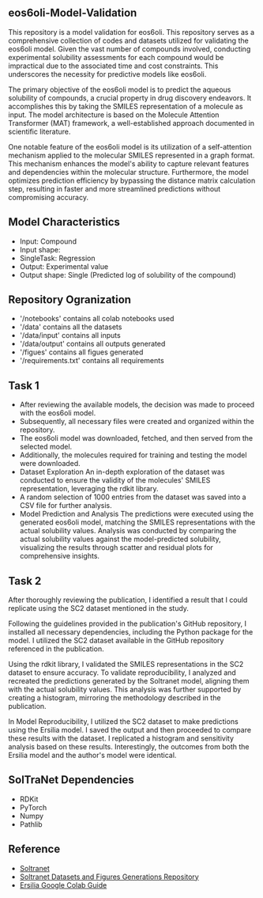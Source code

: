 ## eos6oli-Model-Validation

This repository is a model validation for eos6oli.
This repository serves as a comprehensive collection of codes and datasets utilized for validating the eos6oli model. Given the vast number of compounds involved, conducting experimental solubility assessments for each compound would be impractical due to the associated time and cost constraints. This underscores the necessity for predictive models like eos6oli.

The primary objective of the eos6oli model is to predict the aqueous solubility of compounds, a crucial property in drug discovery endeavors. It accomplishes this by taking the SMILES representation of a molecule as input. The model architecture is based on the Molecule Attention Transformer (MAT) framework, a well-established approach documented in scientific literature.

One notable feature of the eos6oli model is its utilization of a self-attention mechanism applied to the molecular SMILES represented in a graph format. This mechanism enhances the model's ability to capture relevant features and dependencies within the molecular structure. Furthermore, the model optimizes prediction efficiency by bypassing the distance matrix calculation step, resulting in faster and more streamlined predictions without compromising accuracy.


## Model Characteristics
* Input: Compound
* Input shape:
* SingleTask: Regression
* Output: Experimental value
* Output shape: Single (Predicted log of solubility of the compound)

## Repository Ogranization
* '/notebooks' contains all colab notebooks used
* '/data' contains all the datasets
* '/data/input' contains all inputs
* '/data/output' contains all outputs generated
* '/figues' contains all figues generated
* '/requirements.txt' contains all requirements

## Task 1
* After reviewing the available models, the decision was made to proceed with the eos6oli model.
* Subsequently, all necessary files were created and organized within the repository.
* The eos6oli model was downloaded, fetched, and then served from the selected model.
* Additionally, the molecules required for training and testing the model were downloaded.
* Dataset Exploration
  An in-depth exploration of the dataset was conducted to ensure the validity of the molecules' SMILES representation, leveraging the     rdkit library.
* A random selection of 1000 entries from the dataset was saved into a CSV file for further analysis.
* Model Prediction and Analysis
  The predictions were executed using the generated eos6oli model, matching the SMILES representations with the actual solubility         values.
  Analysis was conducted by comparing the actual solubility values against the model-predicted solubility, visualizing the results        through scatter and residual plots for comprehensive insights.

## Task 2
After thoroughly reviewing the publication, I identified a result that I could replicate using the SC2 dataset mentioned in the study.

Following the guidelines provided in the publication's GitHub repository, I installed all necessary dependencies, including the Python package for the model. I utilized the SC2 dataset available in the GitHub repository referenced in the publication.

Using the rdkit library, I validated the SMILES representations in the SC2 dataset to ensure accuracy. To validate reproducibility, I analyzed and recreated the predictions generated by the Soltranet model, aligning them with the actual solubility values. This analysis was further supported by creating a histogram, mirroring the methodology described in the publication.

In Model Reproducibility, I utilized the SC2 dataset to make predictions using the Ersilia model. I saved the output and then proceeded to compare these results with the dataset. I replicated a histogram and sensitivity analysis based on these results. Interestingly, the outcomes from both the Ersilia model and the author's model were identical.

## SolTraNet Dependencies
* RDKit
* PyTorch
* Numpy
* Pathlib

## Reference 
* [Soltranet](https://github.com/gnina/SolTranNet)
* [Soltranet Datasets and Figures Generations Repository](https://github.com/francoep/SolTranNet_paper)
* [Ersilia Google Colab Guide](https://github.com/ersilia-os/ersilia/blob/master/notebooks/ersilia-on-colab.ipynb)


